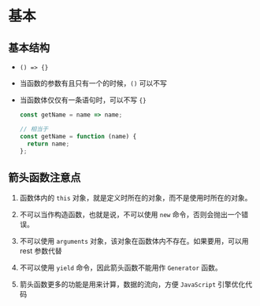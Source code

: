 # 基本

## 基本结构

  - `() => {}`

  - 当函数的参数有且只有一个的时候，`()` 可以不写

  - 当函数体仅仅有一条语句时，可以不写 `{}`

    ```javascript
    const getName = name => name;

    // 相当于
    const getName = function (name) {
      return name;
    };
    ```

## 箭头函数注意点

  1.  函数体内的 `this` 对象，就是定义时所在的对象，而不是使用时所在的对象。

  2.  不可以当作构造函数，也就是说，不可以使用 `new` 命令，否则会抛出一个错误。

  3.  不可以使用 `arguments` 对象，该对象在函数体内不存在。如果要用，可以用 rest 参数代替

  4.  不可以使用 `yield` 命令，因此箭头函数不能用作 `Generator` 函数。

  5.  箭头函数更多的功能是用来计算，数据的流向，方便 `JavaScript` 引擎优化代码
